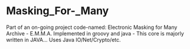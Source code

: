 # Masking_For-_Many
Part of an on-going project code-named: Electronic Masking for Many Archive - E.M.M.A.
Implemented in groovy and java - This core is majorly written in JAVA... 
Uses Java IO/Net/Crypto/etc.
